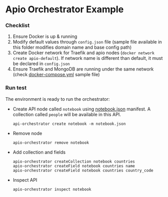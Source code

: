# Apio Orchestrator Example

### Checklist

1) Ensure Docker is up & running
2) Modify default values through `config.json` file (sample file available in this folder modifies domain name and base config path)
3) Create Docker network for Traefik and apio nodes (`docker network create apio-default`). If network name is different than default, it must be declared in `config.json`
4) Ensure Traefik and MongoDB are running under the same network (check [docker-compose.yml](docker-compose.yml) sample file)
   

### Run test

The environment is ready to run the orchestrator:

 - Create API node called `notebook` using [notebook.json](notebook.json) manifest. A collection called `people` will be available in this API.

    `api-orchestrator create notebook -m notebook.json`


 - Remove node

    `apio-orchestrator remove notebook`


 - Add collection and fields

    ```
    apio-orchestrator createCollection notebook countries
    apio-orchestrator createField notebook countries name
    apio-orchestrator createField notebook countries country_code
    ```

 - Inspect API

    `apio-orchestrator inspect notebook`